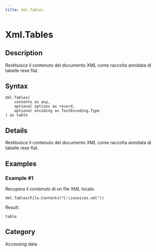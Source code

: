 ```yaml
---
title: Xml.Tables
---
```


# Xml.Tables


## Description

Restituisce il contenuto del documento XML come raccolta annidata di tabelle rese flat.


## Syntax

```powerquery
Xml.Tables(
    contents as any,
    optional options as record,
    optional encoding as TextEncoding.Type
) as table
```


## Details

Restituisce il contenuto del documento XML come raccolta annidata di tabelle rese flat.


## Examples

### Example #1 
Recupera il contenuto di un file XML locale.
```powerquery
Xml.Tables(File.Contents("C:\invoices.xml"))
```

Result: 
```powerquery
table
```




## Category
Accessing data
